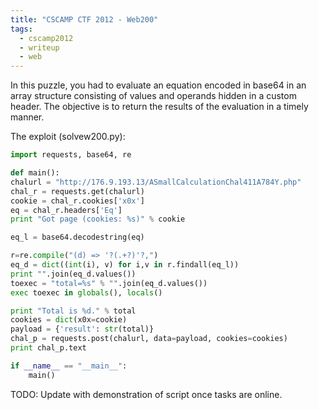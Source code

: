 ```yaml
---
title: "CSCAMP CTF 2012 - Web200"
tags:
  - cscamp2012
  - writeup
  - web
---
```


In this puzzle, you had to evaluate an equation encoded in base64 in an array
structure consisting of values and operands hidden in a custom header. The
objective is to return the results of the evaluation in a timely manner.

The exploit (solvew200.py):

```python
import requests, base64, re

def main():
chalurl = "http://176.9.193.13/ASmallCalculationChal411A784Y.php"
chal_r = requests.get(chalurl)
cookie = chal_r.cookies['x0x']
eq = chal_r.headers['Eq']
print "Got page (cookies: %s)" % cookie

eq_l = base64.decodestring(eq)

r=re.compile("(d) => '?(.+?)'?,")
eq_d = dict((int(i), v) for i,v in r.findall(eq_l))
print "".join(eq_d.values())
toexec = "total=%s" % "".join(eq_d.values())
exec toexec in globals(), locals()

print "Total is %d." % total
cookies = dict(x0x=cookie)
payload = {'result': str(total)}
chal_p = requests.post(chalurl, data=payload, cookies=cookies)
print chal_p.text

if __name__ == "__main__":
    main()
```

TODO: Update with demonstration of script once tasks are online.
